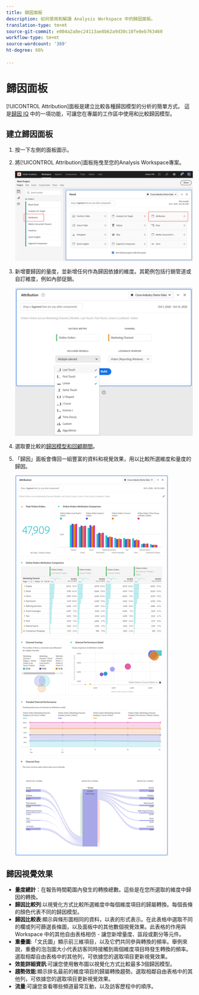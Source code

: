 ```yaml
---
title: 歸因面板
description: 如何使用和解讀 Analysis Workspace 中的歸因面板。
translation-type: tm+mt
source-git-commit: e004a2a8ec24113ae8b62a9d30c10fe0eb763460
workflow-type: tm+mt
source-wordcount: '369'
ht-degree: 66%

---
```



# 歸因面板

[!UICONTROL Attribution]面板是建立比較各種歸因模型的分析的簡單方式。 這是[歸因 IQ](../attribution/overview.md) 中的一項功能，可讓您在專屬的工作區中使用和比較歸因模型。

## 建立歸因面板

1. 按一下左側的面板圖示。
1. 將[!UICONTROL Attribution]面板拖曳至您的Analysis Workspace專案。

   ![新增歸因面板](assets/Attribution_Panel_1.png)

1. 新增要歸因的量度，並新增任何作為歸因依據的維度。其範例包括行銷管道或自訂維度，例如內部促銷。

   ![選取維度和量度](assets/attribution_panel2.png)

1. 選取要比較的[歸因模型和回顧期間](../attribution/models.md)。

1. 「歸因」面板會傳回一組豐富的資料和視覺效果，用以比較所選維度和量度的歸因。

   ![歸因視覺效果](assets/attr_panel_vizs.png)

## 歸因視覺效果

* **量度總計**：在報告時間範圍內發生的轉換總數。這些是在您所選取的維度中歸因的轉換。
* **歸因比較列**:以視覺化方式比較所選維度中每個維度項目的歸屬轉換。每個長條的顏色代表不同的歸因模型。
* **歸因比較表**:顯示與條形圖相同的資料，以表的形式表示。在此表格中選取不同的欄或列可篩選長條圖，以及面板中的其他數個視覺效果。此表格的作用與 Workspace 中的其他自由表格相仿 - 讓您新增量度、區段或劃分等元件。
* **重疊圖**:「文氏圖」顯示前三維項目，以及它們共同參與轉換的頻率。舉例來說，重疊的泡泡圖大小代表訪客同時接觸到兩個維度項目時發生轉換的頻率。選取相鄰自由表格中的其他列，可依據您的選取項目更新視覺效果。
* **效能詳細資訊**:可讓您使用散布圖以視覺化方式比較最多3個歸因模型。
* **趨勢效能**:顯示排名最前的維度項目的歸屬轉換趨勢。選取相鄰自由表格中的其他列，可依據您的選取項目更新視覺效果。
* **流量**:可讓您查看哪些頻道最常互動，以及訪客歷程中的順序。

